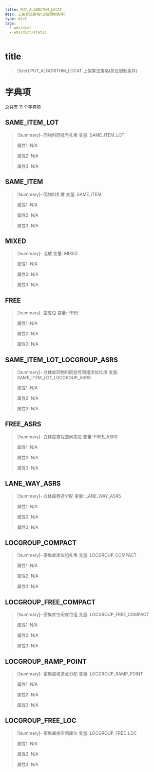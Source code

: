 ```yaml
---
title: PUT_ALGORITHM_LOCAT
desc: 上架算法策略(货位限制条件)
type: dict
tags:
  - wms/dict
  - wms/dict/static
---
```

# title
>[!dict] PUT_ALGORITHM_LOCAT
> 上架算法策略(货位限制条件)

# 字典项
总共有 11 个字典项
## SAME_ITEM_LOT
>[!summary]- 同物料同批号扎堆
>变量: SAME_ITEM_LOT
>
>属性1: N/A
>
>属性2: N/A
>
>属性3: N/A

## SAME_ITEM
>[!summary]- 同物料扎堆
>变量: SAME_ITEM
>
>属性1: N/A
>
>属性2: N/A
>
>属性3: N/A

## MIXED
>[!summary]- 混放
>变量: MIXED
>
>属性1: N/A
>
>属性2: N/A
>
>属性3: N/A

## FREE
>[!summary]- 空库位
>变量: FREE
>
>属性1: N/A
>
>属性2: N/A
>
>属性3: N/A

## SAME_ITEM_LOT_LOCGROUP_ASRS
>[!summary]- 立体库同物料同批号同组库位扎堆
>变量: SAME_ITEM_LOT_LOCGROUP_ASRS
>
>属性1: N/A
>
>属性2: N/A
>
>属性3: N/A

## FREE_ASRS
>[!summary]- 立体库查找空闲库位
>变量: FREE_ASRS
>
>属性1: N/A
>
>属性2: N/A
>
>属性3: N/A

## LANE_WAY_ASRS
>[!summary]- 立体库巷道分配
>变量: LANE_WAY_ASRS
>
>属性1: N/A
>
>属性2: N/A
>
>属性3: N/A

## LOCGROUP_COMPACT
>[!summary]- 密集库库位组扎堆
>变量: LOCGROUP_COMPACT
>
>属性1: N/A
>
>属性2: N/A
>
>属性3: N/A

## LOCGROUP_FREE_COMPACT
>[!summary]- 密集库空闲库位组
>变量: LOCGROUP_FREE_COMPACT
>
>属性1: N/A
>
>属性2: N/A
>
>属性3: N/A

## LOCGROUP_RAMP_POINT
>[!summary]- 密集库坡道点分配
>变量: LOCGROUP_RAMP_POINT
>
>属性1: N/A
>
>属性2: N/A
>
>属性3: N/A

## LOCGROUP_FREE_LOC
>[!summary]- 密集库找空闲库位
>变量: LOCGROUP_FREE_LOC
>
>属性1: N/A
>
>属性2: N/A
>
>属性3: N/A
